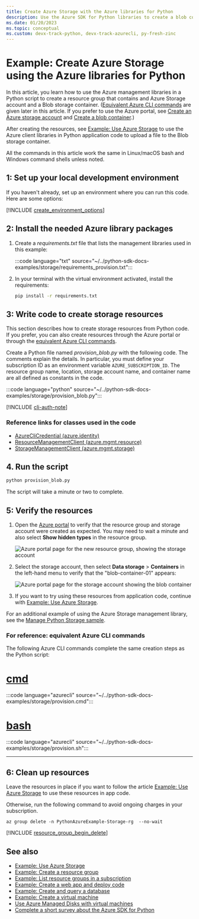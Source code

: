 ```yaml
---
title: Create Azure Storage with the Azure libraries for Python
description: Use the Azure SDK for Python libraries to create a blob container in an Azure Storage account and then upload a file to that container.
ms.date: 01/20/2023
ms.topic: conceptual
ms.custom: devx-track-python, devx-track-azurecli, py-fresh-zinc
---
```


# Example: Create Azure Storage using the Azure libraries for Python

In this article, you learn how to use the Azure management libraries in a Python script to create a resource group that contains and Azure Storage account and a Blob storage container. ([Equivalent Azure CLI commands](#for-reference-equivalent-azure-cli-commands) are given later in this article. If you prefer to use the Azure portal, see [Create an Azure storage account](/azure/storage/common/storage-account-create?tabs=azure-portal) and [Create a blob container](/azure/storage/blobs/storage-quickstart-blobs-portal).)

After creating the resources, see [Example: Use Azure Storage](azure-sdk-example-storage-use.md) to use the Azure client libraries in Python application code to upload a file to the Blob storage container.

All the commands in this article work the same in Linux/macOS bash and Windows command shells unless noted.

## 1: Set up your local development environment

If you haven't already, set up an environment where you can run this code. Here are some options:

[!INCLUDE [create_environment_options](../../includes/create-environment-options.md)]

## 2: Install the needed Azure library packages

1. Create a *requirements.txt* file that lists the management libraries used in this example:

    :::code language="txt" source="~/../python-sdk-docs-examples/storage/requirements_provision.txt":::

1. In your terminal with the virtual environment activated, install the requirements:

    ```cmd
    pip install -r requirements.txt
    ```

## 3: Write code to create storage resources

This section describes how to create storage resources from Python code. If you prefer, you can also create resources through the Azure portal or through the [equivalent Azure CLI commands](#for-reference-equivalent-azure-cli-commands).

Create a Python file named *provision_blob.py* with the following code. The comments explain the details. In particular, you must define your subscription ID as an environment variable `AZURE_SUBSCRIPTION_ID`. The resource group name, location, storage account name, and container name are all defined as constants in the code.

:::code language="python" source="~/../python-sdk-docs-examples/storage/provision_blob.py":::

[!INCLUDE [cli-auth-note](../../includes/cli-auth-note.md)]

### Reference links for classes used in the code

- [AzureCliCredential (azure.identity)](/python/api/azure-identity/azure.identity.azureclicredential)
- [ResourceManagementClient (azure.mgmt.resource)](/python/api/azure-mgmt-resource/azure.mgmt.resource.resourcemanagementclient)
- [StorageManagementClient (azure.mgmt.storage)](/python/api/azure-mgmt-storage/azure.mgmt.storage.storagemanagementclient)

## 4. Run the script

```cmd
python provision_blob.py
```

The script will take a minute or two to complete.

## 5: Verify the resources

1. Open the [Azure portal](https://portal.azure.com) to verify that the resource group and storage account were created as expected. You may need to wait a minute and also select **Show hidden types** in the resource group.

    ![Azure portal page for the new resource group, showing the storage account](../../media/azure-sdk-example-storage/portal-show-hidden-types.png)

1. Select the storage account, then select **Data storage** > **Containers** in the left-hand menu to verify that the "blob-container-01" appears:

    ![Azure portal page for the storage account showing the blob container](../../media/azure-sdk-example-storage/portal-show-blob-containers.png)

1. If you want to try using these resources from application code, continue with [Example: Use Azure Storage](azure-sdk-example-storage-use.md).

For an additional example of using the Azure Storage management library, see the [Manage Python Storage sample](/samples/azure-samples/storage-python-manage/storage-python-manage/).

### For reference: equivalent Azure CLI commands

The following Azure CLI commands complete the same creation steps as the Python script:

# [cmd](#tab/cmd)

:::code language="azurecli" source="~/../python-sdk-docs-examples/storage/provision.cmd":::

# [bash](#tab/bash)

:::code language="azurecli" source="~/../python-sdk-docs-examples/storage/provision.sh":::

---

## 6: Clean up resources

Leave the resources in place if you want to follow the article [Example: Use Azure Storage](azure-sdk-example-storage-use.md) to use these resources in app code.

Otherwise, run the following command to avoid ongoing charges in your subscription.

```azurecli
az group delete -n PythonAzureExample-Storage-rg  --no-wait
```

[!INCLUDE [resource_group_begin_delete](../../includes/resource-group-begin-delete.md)]

## See also

- [Example: Use Azure Storage](azure-sdk-example-storage-use.md)
- [Example: Create a resource group](azure-sdk-example-resource-group.md)
- [Example: List resource groups in a subscription](azure-sdk-example-list-resource-groups.md)
- [Example: Create a web app and deploy code](azure-sdk-example-web-app.md)
- [Example: Create and query a database](azure-sdk-example-database.md)
- [Example: Create a virtual machine](azure-sdk-example-virtual-machines.md)
- [Use Azure Managed Disks with virtual machines](azure-sdk-samples-managed-disks.md)
- [Complete a short survey about the Azure SDK for Python](https://microsoft.qualtrics.com/jfe/form/SV_bNFX0HECjzPWMiG?Q_CHL=docs)
